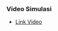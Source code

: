 ### Video Simulasi
* [Link Video](https://drive.google.com/file/d/1M9bJ9l_CUzgwHVxBD2pU2yzDn30KFxfD/view?usp=sharing)
